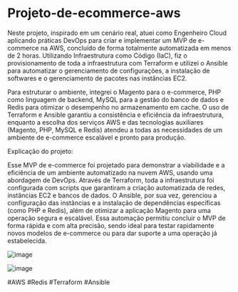 # Projeto-de-ecommerce-aws

Neste projeto, inspirado em um cenário real, atuei como Engenheiro Cloud aplicando práticas DevOps para criar e implementar um MVP de e-commerce na AWS, concluído de forma totalmente automatizada em menos de 2 horas. Utilizando Infraestrutura como Código (IaC), fiz o provisionamento de toda a infraestrutura com Terraform e utilizei o Ansible para automatizar o gerenciamento de configurações, a instalação de softwares e o gerenciamento de pacotes nas instâncias EC2.

Para estruturar o ambiente, integrei o Magento para o e-commerce, PHP como linguagem de backend, MySQL para a gestão do banco de dados e Redis para otimizar o desempenho no armazenamento em cache. O uso de Terraform e Ansible garantiu a consistência e eficiência da infraestrutura, enquanto a escolha dos serviços AWS e das tecnologias auxiliares (Magento, PHP, MySQL e Redis) atendeu a todas as necessidades de um ambiente de e-commerce escalável e pronto para produção.

Explicação do projeto:

Esse MVP de e-commerce foi projetado para demonstrar a viabilidade e a eficiência de um ambiente automatizado na nuvem AWS, usando uma abordagem de DevOps. Através de Terraform, toda a infraestrutura foi configurada com scripts que garantiram a criação automatizada de redes, instâncias EC2 e bancos de dados. O Ansible, por sua vez, gerenciou a configuração das instâncias e a instalação de dependências específicas (como PHP e Redis), além de otimizar a aplicação Magento para uma operação segura e escalável. Essa automação permitiu concluir o MVP de forma rápida e com alta precisão, sendo ideal para testar rapidamente novos modelos de e-commerce ou para dar suporte a uma operação já estabelecida.

![image](https://github.com/user-attachments/assets/6749173c-1605-43df-a961-2d6b3b641e82)

![image](https://github.com/user-attachments/assets/8370dd97-1130-4041-b216-fe9660df40f7)

#AWS #Redis #Terraform #Ansible
